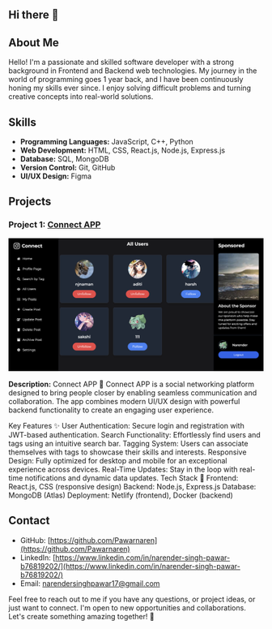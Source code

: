 ## Hi there 👋

<!--
**Pawarnaren/Pawarnaren** is a ✨ _special_ ✨ repository because its `README.md` (this file) appears on your GitHub profile.
-->

## About Me

Hello! I'm a passionate and skilled software developer with a strong background in Frontend and Backend web technologies. My journey in the world of programming goes 1 year back, and I have been continuously honing my skills ever since. I enjoy solving difficult problems and turning creative concepts into real-world solutions.

## Skills

- **Programming Languages:** JavaScript, C++, Python
- **Web Development:** HTML, CSS, React.js, Node.js, Express.js
- **Database:** SQL, MongoDB
- **Version Control:** Git, GitHub
- **UI/UX Design:** Figma

## Projects

### Project 1: [Connect APP](https://connect-app17.netlify.app/login)
<img width="948" alt="screencapture-blogigy-netlify-app-2023-06-11-15_56_06copy1" src="https://github.com/Pawarnaren/Pawarnaren/blob/main/profileImage.png">

 <!-- Replace 'link_to_project1_image' with the actual image URL -->

**Description:** 
Connect APP 🚀
Connect APP is a social networking platform designed to bring people closer by enabling seamless communication and collaboration. The app combines modern UI/UX design with powerful backend functionality to create an engaging user experience.

Key Features ✨
User Authentication: Secure login and registration with JWT-based authentication.
Search Functionality: Effortlessly find users and tags using an intuitive search bar.
Tagging System: Users can associate themselves with tags to showcase their skills and interests.
Responsive Design: Fully optimized for desktop and mobile for an exceptional experience across devices.
Real-Time Updates: Stay in the loop with real-time notifications and dynamic data updates.
Tech Stack 🔧
Frontend: React.js, CSS (responsive design)
Backend: Node.js, Express.js
Database: MongoDB (Atlas)
Deployment: Netlify (frontend), Docker (backend)

## Contact

- GitHub: [https://github.com/Pawarnaren](https://github.com/Pawarnaren)
- LinkedIn: [https://www.linkedin.com/in/narender-singh-pawar-b76819202/](https://www.linkedin.com/in/narender-singh-pawar-b76819202/)
- Email: [narendersinghpawar17@gmail.com](mailto:narendersinghpawar17@gmail.com)

Feel free to reach out to me if you have any questions, or project ideas, or just want to connect. I'm open to new opportunities and collaborations. Let's create something amazing together! 🚀



